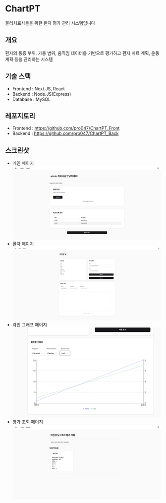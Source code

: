 # ChartPT
물리치료사들을 위한 환자 평가 관리 시스템입니다

## 개요
환자의 통증 부위, 가동 범위, 움직임 데이터를 기반으로 평가하고
환자 치료 계획, 운동 계획 등을 관리하는 시스템

## 기술 스택
- Frontend : Next.JS, React
- Backend : Node.JS(Express)
- Database : MySQL

## 레포지토리
- Frontend : https://github.com/pro047/ChartPT_Front
- Backend : https://github.com/pro047/ChartPT_Back

## 스크린샷
- 메인 페이지
  ![메인 페이지](./mainpage.png)
- 환자 페이지
  ![환자 페이지](./patientpage.png)
- 라인 그래프 페이지
  ![라인 그래프 페이지](./linegraph.png)
- 평가 조회 페이지
  ![평가 조회 페이지](./evaluationpage.png)
